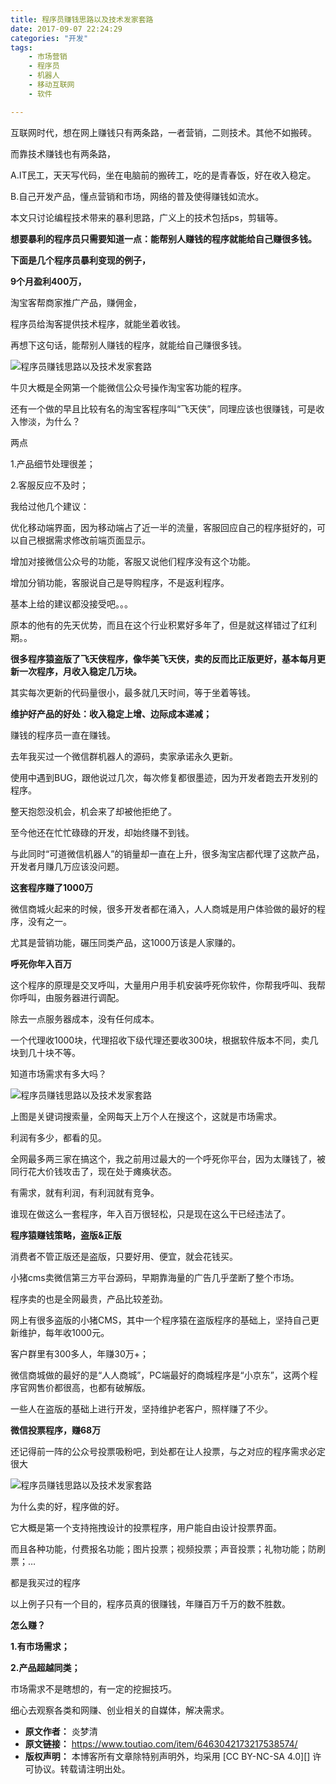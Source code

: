 ```yaml
---
title: 程序员赚钱思路以及技术发家套路
date: 2017-09-07 22:24:29
categories: "开发"
tags:
	- 市场营销
	- 程序员
	- 机器人
	- 移动互联网
	- 软件

---
```


互联网时代，想在网上赚钱只有两条路，一者营销，二则技术。其他不如搬砖。

而靠技术赚钱也有两条路，  


A.IT民工，天天写代码，坐在电脑前的搬砖工，吃的是青春饭，好在收入稳定。

B.自己开发产品，懂点营销和市场，网络的普及使得赚钱如流水。

本文只讨论编程技术带来的暴利思路，广义上的技术包括ps，剪辑等。

**想要暴利的程序员只需要知道一点：能帮别人赚钱的程序就能给自己赚很多钱。**

**下面是几个程序员暴利变现的例子，**

**9个月盈利400万，**

淘宝客帮商家推广产品，赚佣金，

程序员给淘客提供技术程序，就能坐着收钱。

再想下这句话，能帮别人赚钱的程序，就能给自己赚很多钱。

![程序员赚钱思路以及技术发家套路][QNF6-Z2NA-QMBB.jpg]

牛贝大概是全网第一个能微信公众号操作淘宝客功能的程序。

还有一个做的早且比较有名的淘宝客程序叫“飞天侠”，同理应该也很赚钱，可是收入惨淡，为什么？

两点

1.产品细节处理很差；

2.客服反应不及时；

我给过他几个建议：

优化移动端界面，因为移动端占了近一半的流量，客服回应自己的程序挺好的，可以自己根据需求修改前端页面显示。

增加对接微信公众号的功能，客服又说他们程序没有这个功能。

增加分销功能，客服说自己是导购程序，不是返利程序。

基本上给的建议都没接受吧。。。

原本的他有的先天优势，而且在这个行业积累好多年了，但是就这样错过了红利期。。

**很多程序猿盗版了飞天侠程序，像华美飞天侠，卖的反而比正版更好，基本每月更新一次程序，月收入稳定几万块。**

其实每次更新的代码量很小，最多就几天时间，等于坐着等钱。

**维护好产品的好处：收入稳定上增、边际成本递减；**

赚钱的程序员一直在赚钱。  


去年我买过一个微信群机器人的源码，卖家承诺永久更新。  


使用中遇到BUG，跟他说过几次，每次修复都很墨迹，因为开发者跑去开发别的程序。

整天抱怨没机会，机会来了却被他拒绝了。

至今他还在忙忙碌碌的开发，却始终赚不到钱。

与此同时“可道微信机器人”的销量却一直在上升，很多淘宝店都代理了这款产品，开发者月赚几万应该没问题。

**这套程序赚了1000万**

微信商城火起来的时候，很多开发者都在涌入，人人商城是用户体验做的最好的程序，没有之一。  


尤其是营销功能，碾压同类产品，这1000万该是人家赚的。

**呼死你年入百万**

这个程序的原理是交叉呼叫，大量用户用手机安装呼死你软件，你帮我呼叫、我帮你呼叫，由服务器进行调配。

除去一点服务器成本，没有任何成本。

一个代理收1000块，代理招收下级代理还要收300块，根据软件版本不同，卖几块到几十块不等。

知道市场需求有多大吗？

![程序员赚钱思路以及技术发家套路][AVQ3-YINF-NNVI.jpg]

上图是关键词搜索量，全网每天上万个人在搜这个，这就是市场需求。

利润有多少，都看的见。

全网最多两三家在搞这个，我之前用过最大的一个呼死你平台，因为太赚钱了，被同行花大价钱攻击了，现在处于瘫痪状态。

有需求，就有利润，有利润就有竞争。

谁现在做这么一套程序，年入百万很轻松，只是现在这么干已经违法了。

**程序猿赚钱策略，盗版&正版**

消费者不管正版还是盗版，只要好用、便宜，就会花钱买。

小猪cms卖微信第三方平台源码，早期靠海量的广告几乎垄断了整个市场。

程序卖的也是全网最贵，产品比较差劲。

网上有很多盗版的小猪CMS，其中一个程序猿在盗版程序的基础上，坚持自己更新维护，每年收1000元。

客户群里有300多人，年赚30万+；

微信商城做的最好的是“人人商城”，PC端最好的商城程序是“小京东”，这两个程序官网售价都很高，也都有破解版。

一些人在盗版的基础上进行开发，坚持维护老客户，照样赚了不少。

**微信投票程序，赚68万**

还记得前一阵的公众号投票吸粉吧，到处都在让人投票，与之对应的程序需求必定很大

![程序员赚钱思路以及技术发家套路][YVYN-NA6N-3E6B.jpg]

为什么卖的好，程序做的好。

它大概是第一个支持拖拽设计的投票程序，用户能自由设计投票界面。

而且各种功能，付费报名功能；图片投票；视频投票；声音投票；礼物功能；防刷票；…

都是我买过的程序  


以上例子只有一个目的，程序员真的很赚钱，年赚百万千万的数不胜数。

**怎么赚？**

**1.有市场需求；**

**2.产品超越同类；**

市场需求不是瞎想的，有一定的挖掘技巧。

细心去观察各类和网赚、创业相关的自媒体，解决需求。


[QNF6-Z2NA-QMBB.jpg]: static/resources/crawler/QNF6-Z2NA-QMBB.jpg
[AVQ3-YINF-NNVI.jpg]: static/resources/crawler/AVQ3-YINF-NNVI.jpg
[YVYN-NA6N-3E6B.jpg]: static/resources/crawler/YVYN-NA6N-3E6B.jpg
 *  **原文作者：** 炎梦清
 *  **原文链接：** https://www.toutiao.com/item/6463042173217538574/
 *  **版权声明：** 本博客所有文章除特别声明外，均采用 [CC BY-NC-SA 4.0][] 许可协议。转载请注明出处。
